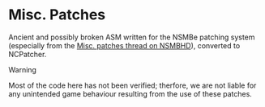 # Misc. Patches
Ancient and possibly broken ASM written for the NSMBe patching system (especially from the [Misc. patches thread on NSMBHD](https://nsmbhd.net/thread/2569-misc-patches-thread/)), converted to NCPatcher.

> [!WARNING]
> Most of the code here has not been verified; therfore, we are not liable for any unintended game behaviour resulting from the use of these patches.